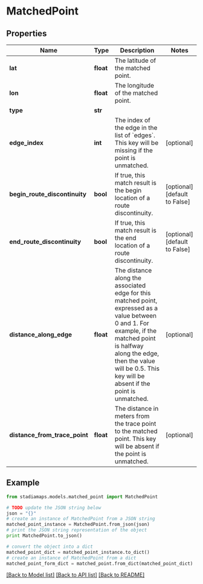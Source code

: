 # MatchedPoint


## Properties
Name | Type | Description | Notes
------------ | ------------- | ------------- | -------------
**lat** | **float** | The latitude of the matched point. | 
**lon** | **float** | The longitude of the matched point. | 
**type** | **str** |  | 
**edge_index** | **int** | The index of the edge in the list of &#x60;edges&#x60;. This key will be missing if the point is unmatched. | [optional] 
**begin_route_discontinuity** | **bool** | If true, this match result is the begin location of a route discontinuity. | [optional] [default to False]
**end_route_discontinuity** | **bool** | If true, this match result is the end location of a route discontinuity. | [optional] [default to False]
**distance_along_edge** | **float** | The distance along the associated edge for this matched point, expressed as a value between 0 and 1. For example, if the matched point is halfway along the edge, then the value will be 0.5. This key will be absent if the point is unmatched. | [optional] 
**distance_from_trace_point** | **float** | The distance in meters from the trace point to the matched point. This key will be absent if the point is unmatched. | [optional] 

## Example

```python
from stadiamaps.models.matched_point import MatchedPoint

# TODO update the JSON string below
json = "{}"
# create an instance of MatchedPoint from a JSON string
matched_point_instance = MatchedPoint.from_json(json)
# print the JSON string representation of the object
print MatchedPoint.to_json()

# convert the object into a dict
matched_point_dict = matched_point_instance.to_dict()
# create an instance of MatchedPoint from a dict
matched_point_form_dict = matched_point.from_dict(matched_point_dict)
```
[[Back to Model list]](../README.md#documentation-for-models) [[Back to API list]](../README.md#documentation-for-api-endpoints) [[Back to README]](../README.md)


